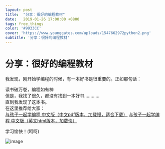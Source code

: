 ```yaml
---
layout: post
title:  "分享：很好的编程教材"
date:   2019-01-26 17:00:00 +0800
tags: free_things
color: '#9933CC'
cover: 'https://www.younggates.com/uploads/1547662972python2.png'
subtitle: '分享：很好的编程教材'
---
```

# 分享：很好的编程教材
我发现，刚开始学编程的时候，有一本好书是很重要的。正如那句话：<br>

读书破万卷，编程如有神<br>
但是，我找了很久，都没有找到一本好书…………<br>
直到我发现了这本书。<br>
在这里推荐给大家：<br>
[与孩子一起学编程 中文版（中文pdf版本，加载慢，适合下载）](https://pinwen.gitee.io/files/与孩子一起学编程_中文版.pdf )
[与孩子一起学编程 中文版（英文html版本，加载快）](https://livebook.manning.com/book/hello-world/chapter-1)

学习愉快！(呵呵)<br>
<!--https://image.slidesharecdn.com/llc400-2013-l22-130313014609-phpapp02/95/llc4002013l22-19-638.jpg?cb=1363139273 -->

![image](https://files2.liangxu.wang/happily-learn.jpg)